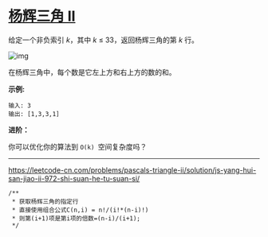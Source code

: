 # [杨辉三角 II](https://leetcode-cn.com/problems/pascals-triangle-ii/)

给定一个非负索引 *k*，其中 *k* ≤ 33，返回杨辉三角的第 *k* 行。

![img](https://upload.wikimedia.org/wikipedia/commons/0/0d/PascalTriangleAnimated2.gif)

在杨辉三角中，每个数是它左上方和右上方的数的和。

**示例:**

```
输入: 3
输出: [1,3,3,1]
```

**进阶：**

你可以优化你的算法到  `O(k) `空间复杂度吗？

---

https://leetcode-cn.com/problems/pascals-triangle-ii/solution/js-yang-hui-san-jiao-ii-972-shi-suan-he-tu-suan-si/

```angelscript
/**
 * 获取杨辉三角的指定行
 * 直接使用组合公式C(n,i) = n!/(i!*(n-i)!)
 * 则第(i+1)项是第i项的倍数=(n-i)/(i+1);
 */
```
